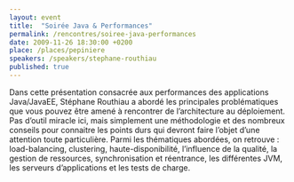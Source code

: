 ```yaml
---
layout: event
title:  "Soirée Java & Performances"
permalink: /rencontres/soiree-java-performances
date: 2009-11-26 18:30:00 +0200
place: /places/pepiniere
speakers: /speakers/stephane-routhiau
published: true
---
```


Dans cette présentation consacrée aux performances des applications Java/JavaEE, Stéphane Routhiau a abordé les principales problématiques que vous pouvez être amené à rencontrer de l’architecture au déploiement. Pas d’outil miracle ici, mais simplement une méthodologie et des nombreux conseils pour connaitre les points durs qui devront faire l’objet d’une attention toute particulière. Parmi les thématiques abordées, on retrouve : load-balancing, clustering, haute-disponibilité, l’influence de la qualité, la gestion de ressources, synchronisation et réentrance, les différentes JVM, les serveurs d’applications et les tests de charge.